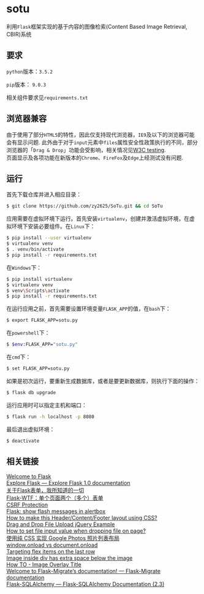 # sotu

利用`Flask`框架实现的基于内容的图像检索(Content Based Image Retrieval, CBIR)系统

## 要求

`python`版本：`3.5.2`

`pip`版本： `9.0.3`

相关组件要求见`requirements.txt`

## 浏览器兼容

由于使用了部分`HTML5`的特性，因此仅支持现代浏览器，`IE9`及以下的浏览器可能会有显示问题. 此外由于对于`input`元素中`files`属性安全性政策执行的不同，部分浏览器的「`Drag & Drop`」功能会受影响，相关情况见[W3C testing](https://github.com/w3c/web-platform-tests/pull/6617).  
页面显示及各项功能在新版本的`Chrome`、`FireFox`及`Edge`上经测试没有问题.

## 运行

首先下载仓库并进入相应目录：

```sh
$ git clone https://github.com/zy2625/SoTu.git && cd SoTu
```

应用需要在虚拟环境下运行。首先安装`virtualenv`，创建并激活虚拟环境，在虚拟环境下安装必要组件。在`Linux`下：

```sh
$ pip install --user virtualenv
$ virtualenv venv
$ . venv/bin/activate
$ pip install -r requirements.txt
```

在`Windows`下：

```sh
$ pip install virtualenv
$ virtualenv venv
$ venv\Scripts\activate
$ pip install -r requirements.txt
```

在运行应用之前，首先需要设置环境变量`FLASK_APP`的值，在`bash`下：

```sh
$ export FLASK_APP=sotu.py
```

在`powershell`下：

```sh
$ $env:FLASK_APP="sotu.py"
```

在`cmd`下：

```sh
$ set FLASK_APP=sotu.py
```

如果是初次运行，要重新生成数据库，或者是要更新数据库，则执行下面的操作：

```sh
$ flask db upgrade
```

运行应用时可以指定主机和端口：

```sh
$ flask run -h localhost -p 8080
```

最后退出虚拟环境：

```sh
$ deactivate
```

## 相关链接
[Welcome to Flask](http://flask.pocoo.org/docs/0.12/)  
[Explore Flask — Explore Flask 1.0 documentation](http://exploreflask.com/en/latest/index.html)  
[关于Flask表单，我所知道的一切](https://zhuanlan.zhihu.com/p/23577026?refer=flask)  
[Flask-WTF：单个页面两个（多个）表单](https://zhuanlan.zhihu.com/p/23437362)  
[CSRF Protection](http://flask-wtf.readthedocs.io/en/stable/csrf.html)  
[Flask: show flash messages in alertbox](https://stackoverflow.com/questions/33580143/flask-show-flash-messages-in-alertbox)  
[How to make this Header/Content/Footer layout using CSS?](https://stackoverflow.com/questions/7123138/how-to-make-this-header-content-footer-layout-using-css)  
[Drag and Drop File Upload jQuery Example](http://hayageek.com/drag-and-drop-file-upload-jquery/)  
[How to set file input value when dropping file on page?](https://stackoverflow.com/questions/47515232/how-to-set-file-input-value-when-dropping-file-on-page)  
[使用纯 CSS 实现 Google Photos 照片列表布局](https://github.com/xieranmaya/blog/issues/4)  
[window.onload vs document.onload](https://stackoverflow.com/questions/588040/window-onload-vs-document-onload)  
[Targeting flex items on the last row](https://stackoverflow.com/questions/42176419/targeting-flex-items-on-the-last-row)  
[Image inside div has extra space below the image](https://stackoverflow.com/questions/5804256/image-inside-div-has-extra-space-below-the-image)  
[How TO - Image Overlay Title](https://www.w3schools.com/howto/howto_css_image_overlay_title.asp)  
[Welcome to Flask-Migrate’s documentation! — Flask-Migrate  documentation](https://flask-migrate.readthedocs.io/en/latest/)  
[Flask-SQLAlchemy — Flask-SQLAlchemy Documentation (2.3)](http://flask-sqlalchemy.pocoo.org/2.3/)  

